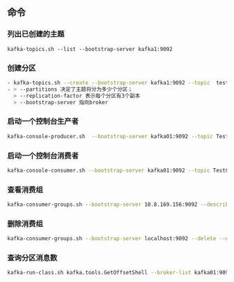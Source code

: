 ## 命令

### 列出已创建的主题

```shell
kafka-topics.sh --list --bootstrap-server kafka1:9092
```

### 创建分区

```sh
- kafka-topics.sh --create --bootstrap-server kafka1:9092 --topic  test_hello_world --partitions 3 --replication-factor 3 
- > --partitions 决定了主题将分为多少个分区；
  > --replication-factor 表示每个分区有3个副本
  > --bootstrap-server 指向broker
```

### 启动一个控制台生产者

```sh
kafka-console-producer.sh  --bootstrap-server kafka01:9092 --topic TestComposeTopi
```

### 启动一个控制台消费者

```sh
kafka-console-consumer.sh --bootstrap-server kafka01:9092 --topic TestComposeTopic --from-beginning
```

###   查看消费组

```sh
kafka-consumer-groups.sh --bootstrap-server 10.8.169.156:9092 --describe  --all-groups |grep CCS-Harbour-Vehicle-grantedArea  
```

### 删除消费组

```sh
kafka-consumer-groups.sh --bootstrap-server localhost:9092 --delete --group my-group
```

### 查询分区消息数

```sh
kafka-run-class.sh kafka.tools.GetOffsetShell --broker-list kafka01:9092 --topic topic
```

